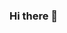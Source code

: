 ### Hi there 👋

<!--
**anubratabhowmick/anubratabhowmick** is a ✨ _special_ ✨ repository because its `README.md` (this file) appears on your GitHub profile.

Here are some ideas to get you started:

- 🔭 I’m currently working on personal projects
- 🌱 I’m currently learning Deep Learning
- 👯 I’m looking to collaborate on Open Source Projects
- 🤔 I’m looking for help with a trading bot
- 💬 Ask me about nothing
- 📫 How to reach me: anubratabhowmick@gmail.com
- ⚡ Fun fact: I am 50% sarcastic and 50% joke
-->

